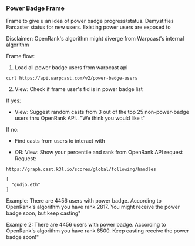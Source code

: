 ### Power Badge Frame 
Frame to give u an idea of power badge progress/status. Demystifies Farcaster status for new users. Existing power users are exposed to 

Disclaimer: OpenRank's algorithm might diverge from Warpcast's internal algorithm


Frame flow: 
1. Load all power badge users from warpcast api 
```
curl https://api.warpcast.com/v2/power-badge-users 
```

2. View: 
Check if frame user's fid is in power badge list

If yes:
* View: Suggest random casts from 3 out of the top 25 non-power-badge users thru OpenRank API.. "We think you would like t"

If no:  

* Find casts from users to interact with




* OR: View: Show your percentile and rank from OpenRank API request 
Request:
```
https://graph.cast.k3l.io/scores/global/following/handles

[
  "gudjo.eth"
]
```
Example: There are 4456 users with power badge. According to OpenRank's algorithm you have rank 2817. You might receive the power badge soon, but keep casting"

Example 2: There are 4456 users with power badge. According to OpenRank's algorithm you have rank 6500. Keep casting receive the power badge soon!"

